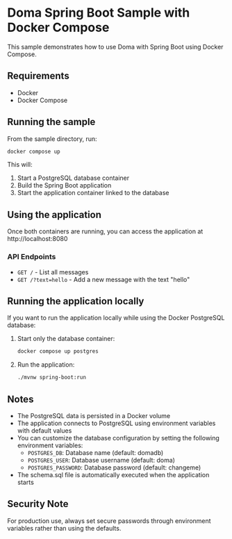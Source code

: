 # Doma Spring Boot Sample with Docker Compose

This sample demonstrates how to use Doma with Spring Boot using Docker Compose.

## Requirements

- Docker
- Docker Compose

## Running the sample

From the sample directory, run:

```bash
docker compose up
```

This will:
1. Start a PostgreSQL database container
2. Build the Spring Boot application
3. Start the application container linked to the database

## Using the application

Once both containers are running, you can access the application at http://localhost:8080

### API Endpoints

- `GET /` - List all messages
- `GET /?text=hello` - Add a new message with the text "hello"

## Running the application locally

If you want to run the application locally while using the Docker PostgreSQL database:

1. Start only the database container:
   ```bash
   docker compose up postgres
   ```

2. Run the application:
   ```bash
   ./mvnw spring-boot:run
   ```

## Notes

- The PostgreSQL data is persisted in a Docker volume
- The application connects to PostgreSQL using environment variables with default values
- You can customize the database configuration by setting the following environment variables:
  - `POSTGRES_DB`: Database name (default: domadb)
  - `POSTGRES_USER`: Database username (default: doma)
  - `POSTGRES_PASSWORD`: Database password (default: changeme)
- The schema.sql file is automatically executed when the application starts

## Security Note

For production use, always set secure passwords through environment variables rather than using the defaults.
